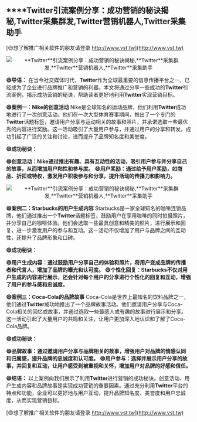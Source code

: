 ## ****Twitter**引流案例分享：成功营销的秘诀揭秘,**Twitter**采集群发,**Twitter**营销机器人,**Twitter**采集助手**

[😍想了解推广相关软件的朋友请登录 http://www.vst.tw](http://www.vst.tw)

 <center><img src="https://vst.tw/MP4/tuiguang/png/6.png" alt="**Twitter**引流案例分享：成功营销的秘诀揭秘,**Twitter**采集群发,**Twitter**营销机器人,**Twitter**采集助手"></center>

**😄导语：**
在当今社交媒体时代，**Twitter**作为全球最重要的信息传播平台之一，已经成为了企业进行品牌推广和营销的利器。本文将通过分享一些成功的**Twitter**引流案例，揭示成功营销的秘诀，帮助读者更好地利用**Twitter**实现营销目标。

**😄案例一：Nike的创意活动**
Nike是全球知名的运动品牌，他们利用**Twitter**成功地进行了一次创意活动。他们在一次大型体育赛事期间，推出了一个专门的**Twitter**话题标签，邀请用户分享与运动相关的故事和照片，并承诺选取一些最优秀的内容进行奖励。这一活动吸引了大量用户参与，并通过用户的分享和转发，成功引起了广泛的关注和讨论，进而提升了品牌知名度和美誉度。

**😄成功秘诀：**

**😄创意活动：Nike通过推出有趣、具有互动性的活动，吸引用户参与并分享自己的故事，从而增加用户粘性和参与度。**
**😄用户奖励：通过给予用户奖励，如商品、折扣或特权，激发用户积极参与和分享，提升活动的传播力和影响力。**

 <center><img src="https://vst.tw/MP4/tuiguang/png/6.png" alt="**Twitter**引流案例分享：成功营销的秘诀揭秘,**Twitter**采集群发,**Twitter**营销机器人,**Twitter**采集助手"></center>

**😄案例二：Starbucks的用户生成内容**
Starbucks是一家全球知名的咖啡连锁品牌，他们通过推出一个**Twitter**话题标签，鼓励用户在享用咖啡的同时拍摄照片，并分享自己的咖啡体验。他们会选取一些最具创意和精美的照片，进行展示和回复，进一步激发用户的参与和互动。这一活动不仅增加了用户与品牌之间的互动性，还提升了品牌形象和口碑。

**😄成功秘诀：**

**😄用户生成内容：通过鼓励用户分享自己的体验和照片，将用户变成品牌的传播者和代言人，增加了品牌的曝光和认可度。**
**😄个性化回复：Starbucks不仅对用户生成的内容进行展示，还会针对每个用户的分享进行个性化的回复和互动，增强了用户的参与感和忠诚度。**

**😄案例三：Coca-Cola的品牌故事**
Coca-Cola是世界上最知名的饮料品牌之一，他们通过**Twitter**成功地推出了一个品牌故事活动。他们邀请用户分享与Coca-Cola相关的回忆或故事，并通过选取一些最感人或有趣的故事进行展示和分享。这一活动引起了大量用户的共鸣和关注，让用户更加深入地认识和了解了Coca-Cola品牌。

**😄成功秘诀：**

**😄品牌故事：通过邀请用户分享与品牌相关的故事，增强用户对品牌的情感认同和归属感，提升品牌的忠诚度和认可度。**
**😄用户参与：选择并展示用户分享的故事，并回复和互动，让用户感受到被重视和关怀，增加用户对品牌的好感和信任。**

**😄结语：**
以上案例向我们展示了利用**Twitter**进行营销的成功秘诀。创意活动、用户生成内容和品牌故事是实现成功营销的重要因素。通过充分利用**Twitter**平台的特点和功能，企业可以更好地与用户互动，提升品牌知名度、美誉度和用户忠诚度，从而实现营销目标。

[😍想了解推广相关软件的朋友请登录 http://www.vst.tw](http://www.vst.tw)



